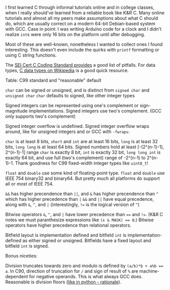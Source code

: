 I first learned C through informal tutorials online and in college classes, when I really should've learned from a reliable book like K&R C. Many online tutorials and almost all my peers make assumptions about what C should do, which are usually correct on a modern 64-bit Debian-based system with GCC. Case in point: I was writing Arduino code for a clock and I didn't realize `int`s were only 16 bits on the platform until after debugging.

Most of these are well-known, nonetheless I wanted to collect ones I found interesting. This doesn't even include the quirks with `printf` formatting or using C string functions.

The [SEI Cert C Coding Standard provides](https://wiki.sei.cmu.edu/confluence/display/c/SEI+CERT+C+Coding+Standard) a good list of pitfalls.
For data types, [C data types on Wikipedia](https://en.wikipedia.org/wiki/C_data_types) is a good quick resource. 

Table: C99 standard and "reasonable" default


`char` can be signed or unsigned, and is distinct from `signed char` and `unsigned char`
`char` defaults to signed, like other integer types


Signed integers can be represented using one's complement or sign-magnitude implementations.
Signed integers use two's complement. (GCC only supports two's complement)

Signed integer overflow is undefined.
Signed integer overflow wraps around, like for unsigned integers and or GCC with `-fwrapv`. 

`char` is at least 8 bits, `short` and `int` are at least 16 bits, `long` is at least 32 bits, `long long` is at least 64 bits. Signed numbers hold at least [-(2^(n-1)-1), 2^(n-1)-1] range
`char` is exactly 8 bit, `int` is exactly 32 bit, `long long int` is exactly 64 bit, and use full (two's complement) range of -2^(n-1) to 2^(n-1)-1. Thank goodness for C99 fixed-width integer types like `uint8_t`!

`float` and `double` use some kind of floating-point type.
`float` and `double` use IEEE 754 binary32 and binary64. But pretty much all platforms do support all or most of IEEE 754.

`&&` has higher precendence than `||`, and `&` has higher precendence than `^` which has higher precedence than `|`
`&&` and `||` have equal precedence, along with `&`, `^`, and `|` (interestingly, `!=` is the logical version of `^`)

Bitwise operators `&`, `^`, and `|` have lower precedence than `==` and `!=`. (K&R C notes we must paranthesize expressions like `(x & MASK) == 0`.)
Bitwise operators have higher precedence than relational operators.

Bitfield layout is implementation defined and bitfield `int` is implementation-defined as either signed or unsigned.
Bitfields have a fixed layout and bitfield `int` is signed.


Bonus niceties: 

Division truncates towards zero and modulo is defined by `(a/b)*b + a%b == a`. In C90, direction of truncation for `/` and sign of result of `%` are machine-dependent for negative operands. This is what always GCC does. Reasonable is
division floors ([like in python - rationale](http://python-history.blogspot.com/2010/08/why-pythons-integer-division-floors.html)).





